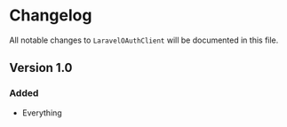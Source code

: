 # Changelog

All notable changes to `LaravelOAuthClient` will be documented in this file.

## Version 1.0

### Added
- Everything
